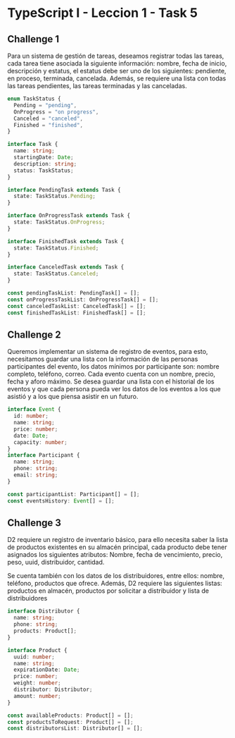 # TypeScript I - Leccion 1 - Task 5

## Challenge 1

Para un sistema de gestión de tareas, deseamos registrar todas las tareas, cada tarea tiene asociada la siguiente información: nombre, fecha de inicio, descripción y estatus, el estatus debe ser uno de los siguientes: pendiente, en proceso, terminada, cancelada. Además, se requiere una lista con todas las tareas pendientes, las tareas terminadas y las canceladas.

```ts
enum TaskStatus {
  Pending = "pending",
  OnProgress = "on progress",
  Canceled = "canceled",
  Finished = "finished",
}

interface Task {
  name: string;
  startingDate: Date;
  description: string;
  status: TaskStatus;
}

interface PendingTask extends Task {
  state: TaskStatus.Pending;
}

interface OnProgressTask extends Task {
  state: TaskStatus.OnProgress;
}

interface FinishedTask extends Task {
  state: TaskStatus.Finished;
}

interface CanceledTask extends Task {
  state: TaskStatus.Canceled;
}

const pendingTaskList: PendingTask[] = [];
const onProgressTaskList: OnProgressTask[] = [];
const canceledTaskList: CanceledTask[] = [];
const finishedTaskList: FinishedTask[] = [];
```

## Challenge 2

Queremos implementar un sistema de registro de eventos, para esto, necesitamos guardar una lista con la información de las personas participantes del evento, los datos mínimos por participante son: nombre completo, teléfono, correo. Cada evento cuenta con un nombre, precio, fecha y aforo máximo. Se desea guardar una lista con el historial de los eventos y que cada persona pueda ver los datos de los eventos a los que asistió y a los que piensa asistir en un futuro.

```ts
interface Event {
  id: number;
  name: string;
  price: number;
  date: Date;
  capacity: number;
}
interface Participant {
  name: string;
  phone: string;
  email: string;
}

const participantList: Participant[] = [];
const eventsHistory: Event[] = [];
```

## Challenge 3

D2 requiere un registro de inventario básico, para ello necesita saber la lista de productos existentes en su almacén principal, cada producto debe tener asignados los siguientes atributos: Nombre, fecha de vencimiento, precio, peso, uuid, distribuidor, cantidad.

Se cuenta también con los datos de los distribuidores, entre ellos: nombre, teléfono, productos que ofrece. Además, D2 requiere las siguientes listas: productos en almacén, productos por solicitar a distribuidor y lista de distribuidores

```ts
interface Distributor {
  name: string;
  phone: string;
  products: Product[];
}

interface Product {
  uuid: number;
  name: string;
  expirationDate: Date;
  price: number;
  weight: number;
  distributor: Distributor;
  amount: number;
}

const availableProducts: Product[] = [];
const productsToRequest: Product[] = [];
const distributorsList: Distributor[] = [];
```
